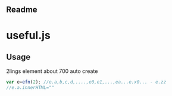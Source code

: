 Readme
-----
# useful.js
## Usage
2lings element about 700 auto create
```js
var e=efn(2); //e.a,b,c,d,....,e0,e1,...,ea...e.x0... - e.zz
//e.a.innerHTML=""
```
